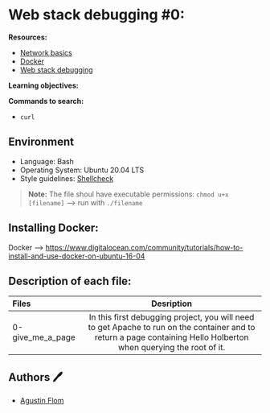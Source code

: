 # Web stack debugging #0:

**Resources:**

* [Network basics](https://intranet.hbtn.io/concepts/33)
* [Docker](https://intranet.hbtn.io/concepts/65)
* [Web stack debugging](https://intranet.hbtn.io/concepts/68)

**Learning objectives:**

**Commands to search:**

* ``curl``

## Environment
 
* Language: Bash
* Operating System: Ubuntu 20.04 LTS
* Style guidelines: [Shellcheck](https://github.com/koalaman/shellcheck)
 > **Note:** The file shoul have executable permissions: ``chmod u+x [filename]`` --> run with ``./filename``

## Installing Docker:

Docker --> https://www.digitalocean.com/community/tutorials/how-to-install-and-use-docker-on-ubuntu-16-04

## Description of each file:

| Files          |Desription
|:----------------|:-------------------------------:|
|0-give_me_a_page |In this first debugging project, you will need to get Apache to run on the container and to return a page containing Hello Holberton when querying the root of it.

## Authors :pen:

* [Agustin Flom](https://www.linkedin.com/in/agustin-f/)

